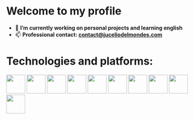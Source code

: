 <h1>Welcome to my profile</h1>

- 🔭 <b>I’m currently working on personal projects and learning english</b>
- 📫 <b>Professional contact: contact@juceliodelmondes.com</b>

<h1>Technologies and platforms:</h1>

<div style="inline_block">
  <img style="width:50px;" src="https://cdn.jsdelivr.net/gh/devicons/devicon/icons/java/java-original.svg" />
  <img style="width:50px;" src="https://cdn.jsdelivr.net/gh/devicons/devicon/icons/arduino/arduino-original.svg" />
  <img style="width:50px;" src="https://cdn.jsdelivr.net/gh/devicons/devicon/icons/raspberrypi/raspberrypi-original.svg" />
  <img style="width:50px;" src="https://cdn.jsdelivr.net/gh/devicons/devicon/icons/spring/spring-original.svg" />
  <img style="width:50px;" src="https://cdn.jsdelivr.net/gh/devicons/devicon/icons/jira/jira-original-wordmark.svg" />
  <img style="width:50px;" src="https://cdn.jsdelivr.net/gh/devicons/devicon/icons/confluence/confluence-original-wordmark.svg" />
  <img style="width:50px;" src="https://cdn.jsdelivr.net/gh/devicons/devicon/icons/mysql/mysql-original-wordmark.svg" />
  <img style="width:50px;" src="https://cdn.jsdelivr.net/gh/devicons/devicon/icons/nodejs/nodejs-original.svg" />
  <img style="width:50px;" src="https://cdn.jsdelivr.net/gh/devicons/devicon/icons/typescript/typescript-original.svg" />
  <img style="width:50px;" src="https://cdn.jsdelivr.net/gh/devicons/devicon/icons/debian/debian-plain-wordmark.svg" />
</div>
